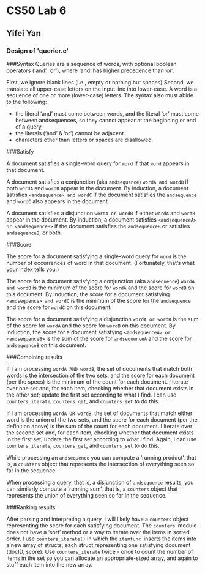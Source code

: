 # CS50 Lab 6
## Yifei Yan

### Design of  'querier.c'


###Syntax
Queries are a sequence of words, with optional boolean operators (‘and’, ‘or’), where ‘and’ has higher precedence than ‘or’.

First, we ignore blank lines (i.e., empty or nothing but spaces).Second, we translate all upper-case letters on the input line into lower-case. A word is a sequence of one or more (lower-case) letters. The syntax also must abide to the following:

* the literal ‘and’ must come between words, and the literal ‘or’ must come between andsequences, so they cannot appear at the beginning or end of a query,
* the literals (‘and’ & ‘or’) cannot be adjacent
* characters other than letters or spaces are disallowed.


###Satisfy

A document satisfies a single-word query for `word` if that `word` appears in that document.

A document satisfies a conjunction (aka `andsequence`) `wordA and wordB` if both `wordA` and `wordB` appear in the document. By induction, a document satisfies `<andsequence> and wordC` if the document satisfies the `andsequence` and `wordC` also appears in the document.

A document satisfies a disjunction `wordA or wordB` if either `wordA` and `wordB` appear in the document. By induction, a document satisfies `<andsequenceA> or <andsequenceB>` if the document satisfies the `andsequenceB` or satisfies `andsequenceB`, or both.


###Score

The score for a document satisfying a single-word query for `word` is the number of occurrences of word in that document. (Fortunately, that’s what your index tells you.)

The score for a document satisfying a conjunction (aka `andsequence`) `wordA and wordB` is the minimum of the score for `wordA` and the score for `wordB` on this document. By induction, the score for a document satisfying `<andsequence> and wordC` is the minimum of the score for the `andsequence` and the score for `wordC` on this document.

The score for a document satisfying a disjunction `wordA or wordB` is the sum of the score for `wordA` and the score for `wordB` on this document. By induction, the score for a document satisfying `<andsequenceA> or <andsequenceB>` is the sum of the score for `andsequenceA` and the score for `andsequenceB` on this document.

###Combining results

If I am processing `wordA AND wordB`, the set of documents that match both words is the intersection of the two sets, and the score for each document (per the specs) is the minimum of the count for each document. I iterate over one set and, for each item, checking whether that document exists in the other set; update the first set according to what I find. I can use `counters_iterate`, `counters_get`, and `counters_set` to do this.

If I am processing `wordA OR wordB`, the set of documents that match either word is the union of the two sets, and the score for each document (per the definition above) is the sum of the count for each document. I iterate over the second set and, for each item, checking whether that document exists in the first set; update the first set according to what I find. Again, I can use `counters_iterate`, `counters_get`, and `counters_set` to do this.

While processing an `andsequence` you can compute a ‘running product’, that is, a `counters` object that represents the intersection of everything seen so far in the sequence.

When processing a query, that is, a disjunction of `andsequence` results, you can similarly compute a ‘running sum’, that is, a `counters` object that represents the union of everything seen so far in the sequence.

###Ranking results

After parsing and interpreting a query, I will likely have a `counters` object representing the score for each satisfying document. The `counters `module does not have a ‘sort’ method or a way to iterate over the items in sorted order. I use `counters_iterate()` in which the `itemfunc `inserts the items into a new array of structs, each struct representing one satisfying document (docID, score). Use `counters_iterate` twice - once to count the number of items in the set so you can allocate an appropriate-sized array, and again to stuff each item into the new array.
